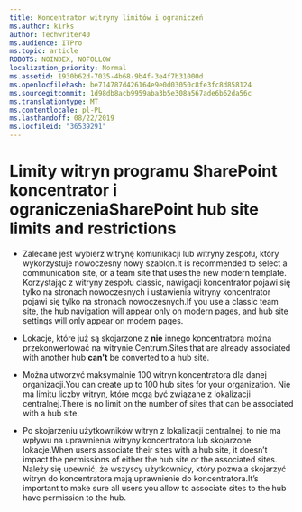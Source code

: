 ```yaml
---
title: Koncentrator witryny limitów i ograniczeń
ms.author: kirks
author: Techwriter40
ms.audience: ITPro
ms.topic: article
ROBOTS: NOINDEX, NOFOLLOW
localization_priority: Normal
ms.assetid: 1930b62d-7035-4b68-9b4f-3e4f7b31000d
ms.openlocfilehash: be714787d426164e9e0d03050c8fe3fc8d858124
ms.sourcegitcommit: 1d98db8acb9959aba3b5e308a567ade6b62da56c
ms.translationtype: MT
ms.contentlocale: pl-PL
ms.lasthandoff: 08/22/2019
ms.locfileid: "36539291"
---
```

# <a name="sharepoint-hub-site-limits-and-restrictions"></a><span data-ttu-id="fe323-102">Limity witryn programu SharePoint koncentrator i ograniczenia</span><span class="sxs-lookup"><span data-stu-id="fe323-102">SharePoint hub site limits and restrictions</span></span>

- <span data-ttu-id="fe323-103">Zalecane jest wybierz witrynę komunikacji lub witryny zespołu, który wykorzystuje nowoczesny nowy szablon.</span><span class="sxs-lookup"><span data-stu-id="fe323-103">It is recommended to select a communication site, or a team site that uses the new modern template.</span></span> <span data-ttu-id="fe323-104">Korzystając z witryny zespołu classic, nawigacji koncentrator pojawi się tylko na stronach nowoczesnych i ustawienia witryny koncentrator pojawi się tylko na stronach nowoczesnych.</span><span class="sxs-lookup"><span data-stu-id="fe323-104">If you use a classic team site, the hub navigation will appear only on modern pages, and hub site settings will only appear on modern pages.</span></span>

- <span data-ttu-id="fe323-105">Lokacje, które już są skojarzone z **nie** innego koncentratora można przekonwertować na witrynie Centrum.</span><span class="sxs-lookup"><span data-stu-id="fe323-105">Sites that are already associated with another hub **can't** be converted to a hub site.</span></span>

- <span data-ttu-id="fe323-106">Można utworzyć maksymalnie 100 witryn koncentratora dla danej organizacji.</span><span class="sxs-lookup"><span data-stu-id="fe323-106">You can create up to 100 hub sites for your organization.</span></span> <span data-ttu-id="fe323-107">Nie ma limitu liczby witryn, które mogą być związane z lokalizacji centralnej.</span><span class="sxs-lookup"><span data-stu-id="fe323-107">There is no limit on the number of sites that can be associated with a hub site.</span></span>

- <span data-ttu-id="fe323-108">Po skojarzeniu użytkowników witryn z lokalizacji centralnej, to nie ma wpływu na uprawnienia witryny koncentratora lub skojarzone lokacje.</span><span class="sxs-lookup"><span data-stu-id="fe323-108">When users associate their sites with a hub site, it doesn’t impact the permissions of either the hub site or the associated sites.</span></span> <span data-ttu-id="fe323-109">Należy się upewnić, że wszyscy użytkownicy, który pozwala skojarzyć witryn do koncentratora mają uprawnienie do koncentratora.</span><span class="sxs-lookup"><span data-stu-id="fe323-109">It’s important to make sure all users you allow to associate sites to the hub have permission to the hub.</span></span>

